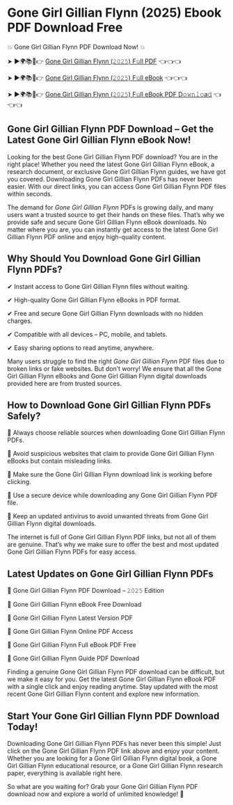 # Gone Girl Gillian Flynn (2025) Ebook PDF Download Free

💥 Gone Girl Gillian Flynn PDF Download Now! 💥

➤ ►🌍📚📱👉 [Gone Girl Gillian Flynn (𝟸𝟶𝟸𝟻) F𝚞ll PDF](https://getpdf.xyz/gone-girl-gillian-flynn) 👈👈👈


➤ ►🌍📚📱👉 [Gone Girl Gillian Flynn (𝟸𝟶𝟸𝟻) F𝚞ll eBook](https://getpdf.xyz/gone-girl-gillian-flynn) 👈👈👈


➤ ►🌍📚📱👉 [Gone Girl Gillian Flynn (𝟸𝟶𝟸𝟻) F𝚞ll eBook PDF D𝚘𝚠𝚗𝚕𝚘a𝚍](https://getpdf.xyz/gone-girl-gillian-flynn) 👈👈👈


## Gone Girl Gillian Flynn PDF Download – Get the Latest Gone Girl Gillian Flynn eBook Now!

Looking for the best Gone Girl Gillian Flynn PDF download? You are in the right place! Whether you need the latest Gone Girl Gillian Flynn eBook, a research document, or exclusive Gone Girl Gillian Flynn guides, we have got you covered. Downloading Gone Girl Gillian Flynn PDFs has never been easier. With our direct links, you can access Gone Girl Gillian Flynn PDF files within seconds.

The demand for *Gone Girl Gillian Flynn* PDFs is growing daily, and many users want a trusted source to get their hands on these files. That’s why we provide safe and secure Gone Girl Gillian Flynn eBook downloads. No matter where you are, you can instantly get access to the latest Gone Girl Gillian Flynn PDF online and enjoy high-quality content.

## Why Should You Download Gone Girl Gillian Flynn PDFs?

✔ Instant access to Gone Girl Gillian Flynn files without waiting.

✔ High-quality Gone Girl Gillian Flynn eBooks in PDF format.

✔ Free and secure Gone Girl Gillian Flynn downloads with no hidden charges.

✔ Compatible with all devices – PC, mobile, and tablets.

✔ Easy sharing options to read anytime, anywhere.

Many users struggle to find the right *Gone Girl Gillian Flynn* PDF files due to broken links or fake websites. But don’t worry! We ensure that all the Gone Girl Gillian Flynn eBooks and Gone Girl Gillian Flynn digital downloads provided here are from trusted sources.

## How to Download Gone Girl Gillian Flynn PDFs Safely?

📌 Always choose reliable sources when downloading Gone Girl Gillian Flynn PDFs.

📌 Avoid suspicious websites that claim to provide Gone Girl Gillian Flynn eBooks but contain misleading links.

📌 Make sure the Gone Girl Gillian Flynn download link is working before clicking.

📌 Use a secure device while downloading any Gone Girl Gillian Flynn PDF file.

📌 Keep an updated antivirus to avoid unwanted threats from Gone Girl Gillian Flynn digital downloads.

The internet is full of Gone Girl Gillian Flynn PDF links, but not all of them are genuine. That’s why we make sure to offer the best and most updated Gone Girl Gillian Flynn PDFs for easy access.

## Latest Updates on Gone Girl Gillian Flynn PDFs

🔹 Gone Girl Gillian Flynn PDF Download – 𝟸𝟶𝟸𝟻 Edition

🔹 Gone Girl Gillian Flynn eBook Free Download

🔹 Gone Girl Gillian Flynn Latest Version PDF

🔹 Gone Girl Gillian Flynn Online PDF Access

🔹 Gone Girl Gillian Flynn Full eBook PDF Free

🔹 Gone Girl Gillian Flynn Guide PDF Download

Finding a genuine Gone Girl Gillian Flynn PDF download can be difficult, but we make it easy for you. Get the latest Gone Girl Gillian Flynn eBook PDF with a single click and enjoy reading anytime. Stay updated with the most recent Gone Girl Gillian Flynn content and explore new information.

## Start Your Gone Girl Gillian Flynn PDF Download Today!

Downloading Gone Girl Gillian Flynn PDFs has never been this simple! Just click on the Gone Girl Gillian Flynn PDF link above and enjoy your content. Whether you are looking for a Gone Girl Gillian Flynn digital book, a Gone Girl Gillian Flynn educational resource, or a Gone Girl Gillian Flynn research paper, everything is available right here.

So what are you waiting for? Grab your Gone Girl Gillian Flynn PDF download now and explore a world of unlimited knowledge! 🚀
